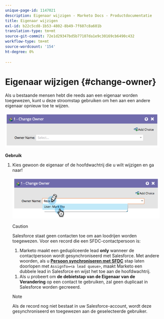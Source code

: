 ```yaml
---
unique-page-id: 1147021
description: Eigenaar wijzigen - Marketo Docs - Productdocumentatie
title: Eigenaar wijzigen
exl-id: b22c5cd8-1b53-4802-8b49-7f607c8a601b
translation-type: tm+mt
source-git-commit: 72e1d29347bd5b77107da1e9c30169cb6490c432
workflow-type: tm+mt
source-wordcount: '154'
ht-degree: 0%

---
```


# Eigenaar wijzigen {#change-owner}

Als u bestaande mensen hebt die reeds aan een eigenaar worden toegewezen, kunt u deze stroomstap gebruiken om hen aan een andere eigenaar opnieuw toe te wijzen.

![](assets/image2014-9-22-15-3a1-3a3.png)

**Gebruik**

1. Kies gewoon de eigenaar of de hoofdwachtrij die u wilt wijzigen en ga naar!

   ![](assets/image2014-9-22-15-3a1-3a6.png)

   >[!CAUTION]
   >
   >Salesforce staat geen contacten toe om aan loodrijen worden toegewezen. Voor een record die een SFDC-contactpersoon is:
   >
   >1. Marketo maakt een gedupliceerde lead **only** wanneer de contactpersoon wordt gesynchroniseerd met Salesforce. Met andere woorden, als u **[Persoon synchroniseren met SFDC](/help/marketo/product-docs/core-marketo-concepts/smart-campaigns/salesforce-flow-actions/sync-person-to-sfdc.md)** stap laten doorlopen met `AssignTo=<a lead queue>`, maakt Marketo een dubbele lead in Salesforce en wijst het toe aan de hoofdwachtrij.
      >
      >
   1. Als u probeert om **de debietstap van de Eigenaar van de Verandering** op een contact te gebruiken, zal geen duplicaat in Salesforce worden gecreeerd.


   >[!NOTE]
   >
   >Als de record nog niet bestaat in uw Salesforce-account, wordt deze gesynchroniseerd en toegewezen aan de geselecteerde gebruiker.
